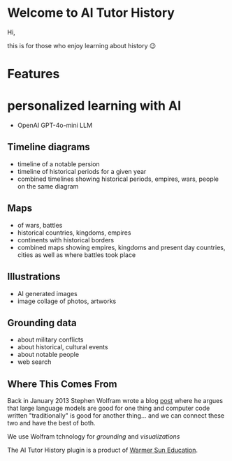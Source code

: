 # Welcome to AI Tutor History

Hi,

this is for those who enjoy learning about history 😉

# Features

# personalized learning with AI 

- OpenAI GPT-4o-mini LLM

## Timeline diagrams

- timeline of a notable persion
- timeline of historical periods for a given year
-  combined timelines showing historical periods, empires, wars, people on the same diagram
  
## Maps

- of wars, battles
- historical countries, kingdoms, empires
- continents with historical borders
- combined maps showing empires, kingdoms and present day countries, cities as well as where battles took place

## Illustrations

- AI generated images
- image collage of photos, artworks

## Grounding data

- about military conflicts
- about historical, cultural events
- about notable people
- web search

## Where This Comes From

Back in January 2013 Stephen Wolfram wrote a blog [post](https://writings.stephenwolfram.com/2023/01/wolframalpha-as-the-way-to-bring-computational-knowledge-superpowers-to-chatgpt/) where he argues that large language models are good for one thing and computer code written "traditionally" is good for another thing... and we can connect these two and have the best of both.

We use Wolfram tchnology for _grounding_ and _visualizations_

The AI Tutor History plugin is a product of [Warmer Sun Education](https://www.warmersun.com).